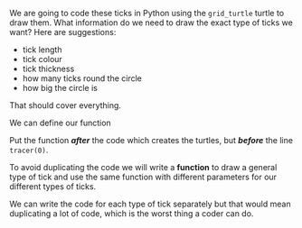


We are going to code these ticks in Python using the ```grid_turtle``` turtle to draw them.
What information do we need to draw the exact type of ticks we want? Here are suggestions:
- tick length
- tick colour
- tick thickness
- how many ticks round the circle
- how big the circle is

That should cover everything.

We can define our function 


Put the function _**after**_ the code which creates the turtles, but _**before**_ the line ```tracer(0)```.

To avoid duplicating the code we will write a **function** to draw a general type of tick and use the same function with different parameters for our different types of ticks.

We can write the code for each type of tick separately but that would mean duplicating a lot of code, which is the worst thing a coder can do.
